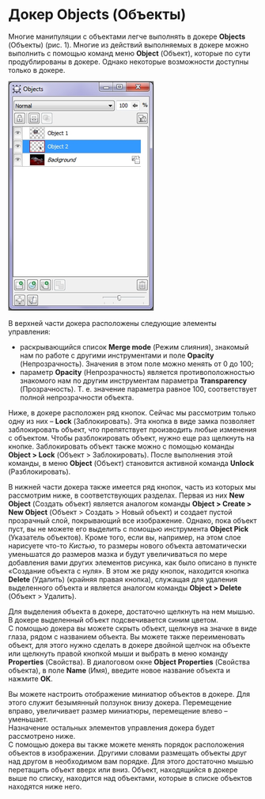 # Докер Objects (Объекты)

Многие манипуляции с объектами легче выполнять в докере **Objects** (Объекты) (рис. 1). Многие из действий выполняемых в докере можно выполнить с помощью команд меню **Object** (Объект), которые по сути продублированы в докере. Однако некоторые возможности доступны только в докере.

![Докер Objects (Объекты)](./fdaf07ca-3d97-4c31-a234-b7bb105397ac.jpg)

В верхней части докера расположены следующие элементы управления:

*   раскрывающийся список **Merge mode** (Режим слияния), знакомый нам по работе с другими инструментами и поле **Opacity** (Непрозрачность). Значения в этом поле можно менять от 0 до 100;
*   параметр **Opacity** (Непрозрачность) является противоположностью знакомого нам по другим инструментам параметра **Transparency** (Прозрачность). Т. е. значение параметра равное 100, соответствует полной непрозрачности объекта.

Ниже, в докере расположен ряд кнопок. Сейчас мы рассмотрим только одну из них – **Lock** (Заблокировать). Эта кнопка в виде замка позволяет заблокировать объект, что препятствует производить любые изменения с объектом. Чтобы разблокировать объект, нужно еще раз щелкнуть на кнопке. Заблокировать объект также можно с помощью команды **Object > Lock** (Объект > Заблокировать). После выполнения этой команды, в меню **Object** (Объект) становится активной команда **Unlock** (Разблокировать).

В нижней части докера также имеется ряд кнопок, часть из которых мы рассмотрим ниже, в соответствующих разделах. Первая из них **New Object** (Создать объект) является аналогом команды **Object > Create > New Object** (Объект > Создать > Новый объект) и создает пустой прозрачный слой, покрывающий все изображение. Однако, пока объект пуст, вы не можете его выделить с помощью инструмента **Object Pick** (Указатель объектов). Кроме того, если вы, например, на этом слое нарисуете что-то _Кистью_, то размеры нового объекта автоматически уменьшатся до размеров мазка и будут увеличиваться по мере добавления вами других элементов рисунка, как было описано в пункте «Создание объекта с нуля». В этом же ряду кнопок, находится кнопка **Delete** (Удалить) (крайняя правая кнопка), служащая для удаления выделенного объекта и является аналогом команды **Object > Delete** (Объект > Удалить).

Для выделения объекта в докере, достаточно щелкнуть на нем мышью. В докере выделенный объект подсвечивается синим цветом.  
С помощью докера вы можете скрыть объект, щелкнув на значке в виде глаза, рядом с названием объекта. Вы можете также переименовать объект, для этого нужно сделать в докере двойной щелчок на объекте или щелкнуть правой кнопкой мыши и выбрать в меню команду **Properties** (Свойства). В диалоговом окне **Object Properties** (Свойства объекта), в поле **Name** (Имя), введите новое название объекта и нажмите **ОК**.

Вы можете настроить отображение миниатюр объектов в докере. Для этого служит безымянный ползунок внизу докера. Перемещение вправо, увеличивает размер миниатюры, перемещение влево – уменьшает.  
Назначение остальных элементов управления докера будет рассмотрено ниже.  
С помощью докера вы также можете менять порядок расположения объектов в изображении. Другими словами размещать объекты друг над другом в необходимом вам порядке. Для этого достаточно мышью перетащить объект вверх или вниз. Объект, находящийся в докере выше по списку, находится над объектами, которые в списке объектов находятся ниже него.